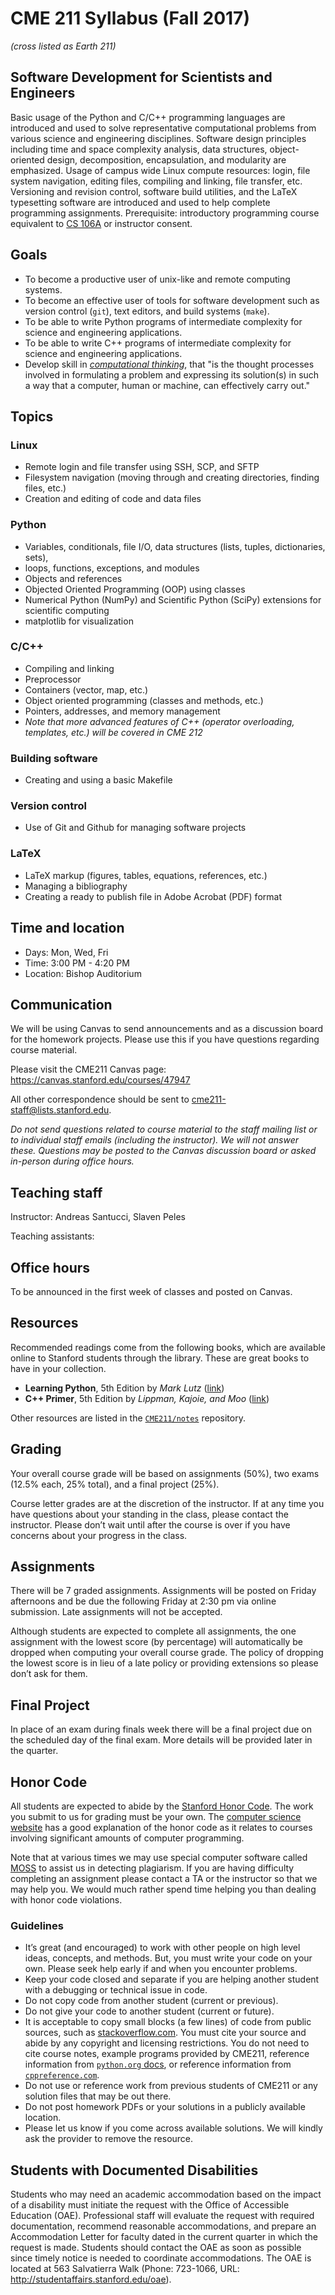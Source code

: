 # CME 211 Syllabus (Fall 2017)

*(cross listed as Earth 211)*

## Software Development for Scientists and Engineers

Basic usage of the Python and C/C++ programming languages are introduced and
used to solve representative computational problems from various science and
engineering disciplines. Software design principles including time and space
complexity analysis, data structures, object-oriented design, decomposition,
encapsulation, and modularity are emphasized. Usage of campus wide Linux compute
resources: login, file system navigation, editing files, compiling and linking,
file transfer, etc. Versioning and revision control, software build utilities,
and the LaTeX typesetting software are introduced and used to help complete
programming assignments. Prerequisite: introductory programming course
equivalent to [CS 106A][cs106a] or instructor consent.

[cs106a]: https://explorecourses.stanford.edu/search?view=catalog&filter-coursestatus-Active=on&page=0&catalog=&academicYear=&q=cs106&collapse=

## Goals

- To become a productive user of unix-like and remote computing systems.
- To become an effective user of tools for software development such as version
  control (`git`), text editors, and build systems (`make`).
- To be able to write Python programs of intermediate complexity for science
  and engineering applications.
- To be able to write C++ programs of intermediate complexity for science
  and engineering applications.
- Develop skill in [*computational thinking*][comp-think], that "is the thought
  processes involved in formulating a problem and expressing its solution(s) in
  such a way that a computer, human or machine, can effectively carry out."

[comp-think]: http://socialissues.cs.toronto.edu/index.html%3Fp=279.html

## Topics

### Linux

- Remote login and file transfer using SSH, SCP, and SFTP
- Filesystem navigation (moving through and creating directories, finding files, etc.)
- Creation and editing of code and data files

### Python

- Variables, conditionals, file I/O, data structures (lists, tuples, dictionaries, sets),
- loops, functions, exceptions, and modules
- Objects and references
- Objected Oriented Programming (OOP) using classes
- Numerical Python (NumPy) and Scientific Python (SciPy) extensions for scientific computing
- matplotlib for visualization

### C/C++

- Compiling and linking
- Preprocessor
- Containers (vector, map, etc.)
- Object oriented programming (classes and methods, etc.)
- Pointers, addresses, and memory management
- *Note that more advanced features of C++ (operator overloading, templates, etc.) will be covered in CME 212*

### Building software

- Creating and using a basic Makefile

### Version control

- Use of Git and Github for managing software projects

### LaTeX

- LaTeX markup (figures, tables, equations, references, etc.)
- Managing a bibliography
- Creating a ready to publish file in Adobe Acrobat (PDF) format

## Time and location

- Days: Mon, Wed, Fri
- Time: 3:00 PM - 4:20 PM
- Location: Bishop Auditorium

## Communication

We will be using Canvas to send announcements and as a discussion board for the
homework projects. Please use this if you have questions regarding course
material.

Please visit the CME211 Canvas page: <https://canvas.stanford.edu/courses/47947>

All other correspondence should be sent to <cme211-staff@lists.stanford.edu>.

*Do not send questions related to course material to the staff mailing list or to
individual staff emails (including the instructor).  We will not answer these.
Questions may be posted to the Canvas discussion board or asked in-person during
office hours.*

## Teaching staff

Instructor: Andreas Santucci, Slaven Peles

Teaching assistants:

## Office hours

To be announced in the first week of classes and posted on Canvas.

## Resources

Recommended readings come from the following books, which are available online
to Stanford students through the library.  These are great books to have in your
collection.

- **Learning Python**, 5th Edition by *Mark Lutz* ([link][learning-python])
- **C++ Primer**, 5th Edition by *Lippman, Kajoie, and Moo* ([link][c++-primer])

[learning-python]: http://proquest.safaribooksonline.com/book/programming/python/9781449355722
[c++-primer]: http://proquest.safaribooksonline.com/9780133053043?uicode=stanford

Other resources are listed in the [`CME211/notes`][cme211-notes] repository.

[cme211-notes]: https://github.com/CME211/notes

## Grading

Your overall course grade will be based on assignments (50%), two exams (12.5%
each, 25% total), and a final project (25%).

Course letter grades are at the discretion of the instructor. If at any time you
have questions about your standing in the class, please contact the instructor.
Please don’t wait until after the course is over if you have concerns about your
progress in the class.

## Assignments

There will be 7 graded assignments. Assignments will be posted on Friday
afternoons and be due the following Friday at 2:30 pm via online submission.
Late assignments will not be accepted.

Although students are expected to complete all assignments, the one assignment
with the lowest score (by percentage) will automatically be dropped when
computing your overall course grade. The policy of dropping the lowest score is
in lieu of a late policy or providing extensions so please don’t ask for them.

## Final Project

In place of an exam during finals week there will be a final project due on the
scheduled day of the final exam. More details will be provided later in the
quarter.

## Honor Code

All students are expected to abide by the [Stanford Honor Code][honor-code]. The
work you submit to us for grading must be your own.  The [computer science
website][cs-code] has a good explanation of the honor code as it relates to
courses involving significant amounts of computer programming.

Note that at various times we may use special computer software called
[MOSS][moss] to assist us in detecting plagiarism.  If you are having difficulty
completing an assignment please contact a TA or the instructor so that we may
help you. We would much rather spend time helping you than dealing with honor
code violations.

[honor-code]: http://studentaffairs.stanford.edu/judicialaffairs/policy/honor-code
[cs-code]: http://csmajor.stanford.edu/HonorCode.shtml
[moss]: http://theory.stanford.edu/\~aiken/moss/

### Guidelines

- It’s great (and encouraged) to work with other people on high level ideas,
  concepts, and methods.  But, you must write your code on your own. Please seek
  help early if and when you encounter problems.
- Keep your code closed and separate if you are helping another student with a
  debugging or technical issue in code.
- Do not copy code from another student (current or previous).
- Do not give your code to another student (current or future).
- It is acceptable to copy small blocks (a few lines) of code from public sources,
  such as [stackoverflow.com](http://stackoverflow.com/).  You must cite your
  source and abide by any copyright and licensing restrictions.  You do not need
  to cite course notes, example programs provided by CME211, reference information
  from [`python.org` docs](https://docs.python.org/3/), or reference information
  from [`cppreference.com`](http://en.cppreference.com/w/).
- Do not use or reference work from previous students of CME211 or any solution
  files that may be out there.
- Do not post homework PDFs or your solutions in a publicly available location.
- Please let us know if you come across available solutions.  We will kindly ask
  the provider to remove the resource.

## Students with Documented Disabilities

Students who may need an academic accommodation based on the impact of a
disability must initiate the request with the Office of Accessible Education
(OAE). Professional staff will evaluate the request with required documentation,
recommend reasonable accommodations, and prepare an Accommodation Letter for
faculty dated in the current quarter in which the request is made. Students
should contact the OAE as soon as possible since timely notice is needed to
coordinate accommodations. The OAE is located at 563 Salvatierra Walk (Phone:
723-1066, URL: <http://studentaffairs.stanford.edu/oae>).
